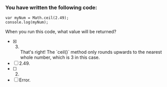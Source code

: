 ### You have written the following code:

```
var myNum = Math.ceil(2.49);
console.log(myNum);
```

When you run this code, what value will be returned?

- [x] 3. <br>
     That's right! The `ceil()` method only rounds upwards to the nearest whole number, which is 3 in this case.
- [ ] 2.49.
- [ ] 2.
- [ ] Error.
